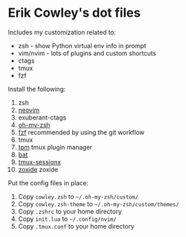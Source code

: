 # Erik Cowley's dot files

Includes my customization related to:
 * zsh - show Python virtual env info in prompt
 * vim/nvim - lots of plugins and custom shortcuts
 * ctags
 * tmux
 * fzf

Install the following:
 1. zsh
 2. [neovim](https://github.com/neovim/neovim)
 3. exuberant-ctags
 4. [oh-my-zsh](https://ohmyz.sh/)
 5. [fzf](https://github.com/junegunn/fzf.git) recommended by using the git workflow
 6. tmux
 7. [tpm](https://github.com/tmux-plugins/tpm/tree/master) tmux plugin manager
 8. [bat](https://github.com/sharkdp/bat)
 9. [tmux-sessionx](https://github.com/omerxx/tmux-sessionx)
 10. [zoxide](https://github.com/ajeetdsouza/zoxide) zoxide

Put the config files in place:
 1. Copy `cowley.zsh` to `~/.oh-my-zsh/custom/`
 2. Copy `cowley.zsh-theme` to `~/.oh-my-zsh/custom/themes/`
 3. Copy `.zshrc` to your home directory
 4. Copy `init.lua` to `~/.config/nvim/`
 5. Copy `.tmux.conf` to your home directory
